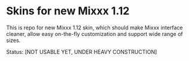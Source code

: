 Skins for new Mixxx 1.12
=============
This is repo for new Mixxx 1.12 skin, which should make Mixxx interface cleaner, allow easy on-the-fly customization and support wide range of sizes.

Status: [NOT USABLE YET, UNDER HEAVY CONSTRUCTION]
